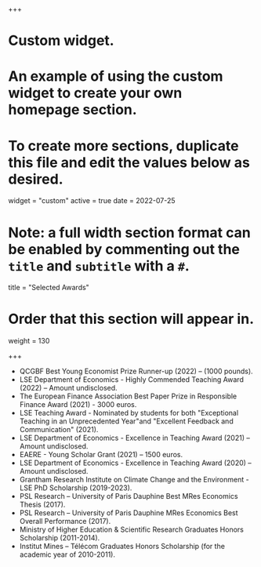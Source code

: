+++
# Custom widget.
# An example of using the custom widget to create your own homepage section.
# To create more sections, duplicate this file and edit the values below as desired.
widget = "custom"
active = true
date = 2022-07-25

# Note: a full width section format can be enabled by commenting out the `title` and `subtitle` with a `#`.
title = "Selected Awards"


# Order that this section will appear in.
weight = 130

+++
- QCGBF Best Young Economist Prize Runner-up (2022) – (1000 pounds).
- LSE Department of Economics - Highly Commended Teaching Award (2022) – Amount undisclosed.
- The European Finance Association Best Paper Prize in Responsible Finance Award (2021) - 3000 euros.
- LSE Teaching Award - Nominated by students for both "Exceptional Teaching in an Unprecedented Year"and "Excellent Feedback and Communication" (2021).
- LSE Department of Economics - Excellence in Teaching Award (2021) – Amount undisclosed.
- EAERE - Young Scholar Grant (2021) – 1500 euros.
- LSE Department of Economics - Excellence in Teaching Award (2020) – Amount undisclosed.
- Grantham Research Institute on Climate Change and the Environment - LSE PhD Scholarship (2019-2023).
- PSL Research – University of Paris Dauphine Best MRes Economics Thesis (2017).
- PSL Research – University of Paris Dauphine MRes Economics Best Overall Performance (2017).
- Ministry of Higher Education & Scientific Research Graduates Honors Scholarship (2011-2014).
- Institut Mines – Télécom Graduates Honors Scholarship (for the academic year of 2010-2011).

